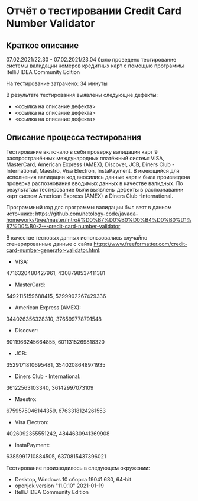 # Отчёт о тестировании Credit Card Number Validator

## Краткое описание

07.02.2021/22.30 - 07.02.2021/23.04 было проведено тестирование системы валидации номеров кредитных карт с помощью программы ItelliJ IDEA Community Edition

На тестирование затрачено: 34 минуты

В результате тестирования выявлены следующие дефекты:
* <ссылка на описание дефекта>
* <ссылка на описание дефекта>
* <ссылка на описание дефекта>

## Описание процесса тестирования

Тестирование включало в себя проверку валидации карт 9 распространённых международных платёжный систем: VISA, MasterCard, American Express (AMEX), Discover, JCB, Diners Club - International, Maestro, Visa Electron, InstaPayment. В имеющийся для исполнения валидации код вносились данные карт и была произведена проверка распознования вводимых данных в качестве валидных. 
По результатам тестирование были выявлены дефекты в распознавании карт систем American Express (AMEX) и Diners Club -International.


Программный код для программы валидации был взят в данном источнике: 
https://github.com/netology-code/javaqa-homeworks/tree/master/intro#%D0%B7%D0%B0%D0%B4%D0%B0%D1%87%D0%B0-2---credit-card-number-validator

В качестве тестовых данных использовались случайно сгенерированные данные с сайта https://www.freeformatter.com/credit-card-number-generator-validator.html:

* VISA:
  
4716320480427961,
4308798537411381

* MasterCard:

5492115159688415,
5299902267429336

* American Express (AMEX):

344026356328310,
376599778791548

* Discover:

6011966245664855,
6011315269818320


* JCB:

3529171810695481,
3540208648971935

* Diners Club - International:

36122563103340,
36142997073109

* Maestro:

6759575046144359,
6763318124261553

* Visa Electron:

4026092355551242,
4844630941369908

* InstaPayment:

6385991710884505,
6370815437396021


Тестирование производилось в следующем окружении:
* Desktop, Windows 10 сборка 19041.630, 64-bit
* openjdk version "11.0.10" 2021-01-19
* ItelliJ IDEA Community Edition
